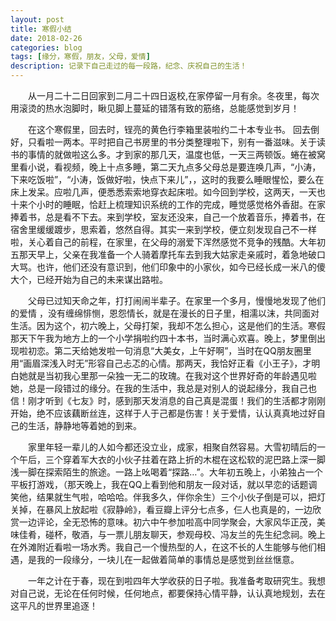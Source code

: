 ```yaml
---
layout: post
title: 寒假小结
date: 2018-02-26
categories: blog
tags: [缘分，寒假，朋友，父母，爱情] 
description: 记录下自己走过的每一段路，纪念、庆祝自己的生活！
--- 
```



&emsp;&emsp;从一月二十二日回家到二月二十四日返校,在家停留一月有余。冬夜里，每次用滚烫的热水泡脚时，瞅见脚上蔓延的错落有致的筋络，总能感觉到岁月！


&emsp;&emsp;在这个寒假里，回去时，锃亮的黄色行李箱里装啦约二十本专业书。 回去倒好，只看啦一两本。平时把自己书房里的书分类整理啦下，别有一番滋味。关于读书的事情的就做啦这么多。才到家的那几天，温度也低，一天三两顿饭。蜷在被窝里看小说，看视频，晚上十点多睡，第二天九点多父母总是要连唤几声，“小涛，下来吃饭啦”，“小涛，饭做好啦，快点下来儿”，，这时的我要么睡眼惺忪，要么在床上发呆。应啦几声，便悉悉索索地穿衣起床啦。如今回到学校，这两天，一天也十来个小时的睡眠，恰赶上梳理知识系统的工作的完成，睡觉感觉格外香甜。在家捧着书，总是看不下去。来到学校，室友还没来，自己一个放着音乐，捧着书，在宿舍里缓缓踱步，思索着，悠然自得。其实一来到学校，便立刻发现自己不一样啦，关心着自己的前程，在家里，在父母的溺爱下浑然感觉不竞争的残酷。大年初五那天早上，父亲在我准备一个人骑着摩托车去到我大姑家走亲戚时，着急地破口大骂。也许，他们还没有意识到，他们印象中的小家伙，如今已经长成一米八的傻大个，已经开始为自己的未来谋出路啦。


&emsp;&emsp;父母已过知天命之年，打打闹闹半辈子。在家里一个多月，慢慢地发现了他们的爱情 ，没有缠绵悱恻，恩怨情长，就是在漫长的日子里，相濡以沫，共同面对生活。因为这个，初六晚上，父母打架，我却不怎么担心，这是他们的生活。寒假那天下午我为地方上的一个小学捐啦约四十本书，当时满心欢喜。晚上，梦里倒出现啦初恋。第二天给她发啦一句消息“大美女，上午好啊”，当时在QQ朋友圈里用“画眉深浅入时无”形容自己忐忑的心情。那两天，我恰好正看《小王子》，才明白她就是当初我心里那一朵独一无二的玫瑰。在我对这个世界好奇的年龄遇见啦她，总是一段错过的缘分。在我的生活中，我总是对别人的说起缘分，我自己也信！刚才听到《七友》时，感到那天发消息的自己真是混蛋！我们的生活都才刚刚开始，绝不应该藕断丝连，这样于人于己都是伤害！关于爱情，认认真真地过好自己的生活，静静地等着她的到来。


&emsp;&emsp;家里年轻一辈儿的人如今都还没立业，成家，相聚自然容易。大雪初晴后的一个午后，三个穿着军大衣的小伙子拄着在路上折的木棍在这松软的泥巴路上深一脚浅一脚在探索陌生的旅途。一路上吆喝着“探路…”。大年初五晚上，小弟独占一个平板打游戏，（那天晚上，我在QQ上看到他和朋友一段对话，就以早恋的话题调笑他，结果就生气啦，哈哈哈。伴我多久，伴你余生）三个小伙子倒是可以，把灯关掉，在暴风上放起啦《寂静岭》，看豆瓣上评分七点多，仨人也真是的，一边欣赏一边评论，全无恐怖的意味。初六中午参加啦高中同学聚会，大家风华正茂，美味佳肴，碰杯，敬酒，与一票儿朋友聊天，参观母校、冯友兰的先生纪念祠。晚上在外滩附近看啦一场水秀。我自己一个慢热型的人，在这不长的人生能够与他们相遇，是我的一段缘分，一块儿在一起做着简单的事情总是感觉到丝丝惬意。


&emsp;&emsp;一年之计在于春，现在到啦四年大学收获的日子啦。我准备考取研究生。我想对自己说，无论在任何时候，任何地点，都要保持心情平静，认认真地规划，去在这平凡的世界里追逐！
